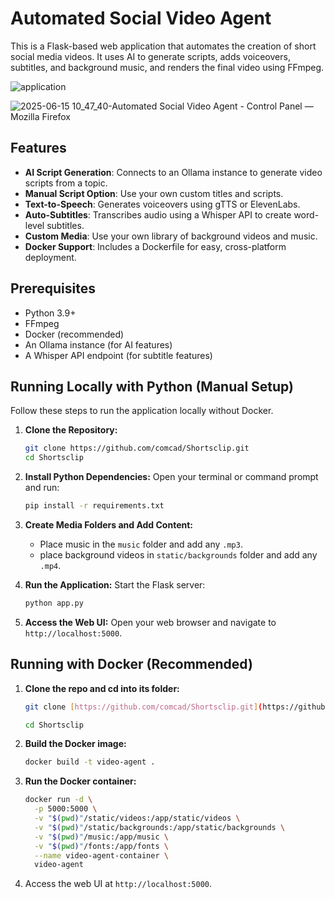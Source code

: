 # Automated Social Video Agent

This is a Flask-based web application that automates the creation of short social media videos. It uses AI to generate scripts, adds voiceovers, subtitles, and background music, and renders the final video using FFmpeg.

![application](https://github.com/user-attachments/assets/5313e315-d2fa-4525-99d2-46f31904a506)

![2025-06-15 10_47_40-Automated Social Video Agent - Control Panel — Mozilla Firefox](https://github.com/user-attachments/assets/50655f61-1211-47fe-b834-276daf138b53)


## Features

- **AI Script Generation**: Connects to an Ollama instance to generate video scripts from a topic.
- **Manual Script Option**: Use your own custom titles and scripts.
- **Text-to-Speech**: Generates voiceovers using gTTS or ElevenLabs.
- **Auto-Subtitles**: Transcribes audio using a Whisper API to create word-level subtitles.
- **Custom Media**: Use your own library of background videos and music.
- **Docker Support**: Includes a Dockerfile for easy, cross-platform deployment.

## Prerequisites

- Python 3.9+
- FFmpeg
- Docker (recommended)
- An Ollama instance (for AI features)
- A Whisper API endpoint (for subtitle features)

## Running Locally with Python (Manual Setup)

Follow these steps to run the application locally without Docker.

1.  **Clone the Repository:**
    ```bash
    git clone https://github.com/comcad/Shortsclip.git
    cd Shortsclip
    ```

2.  **Install Python Dependencies:**
    Open your terminal or command prompt and run:
    ```bash
    pip install -r requirements.txt
    ```

3.  **Create Media Folders and Add Content:**
    * Place music in the `music` folder and add any `.mp3`.
    * place background videos in `static/backgrounds` folder and add any `.mp4`.

4.  **Run the Application:**
    Start the Flask server:
    ```bash
    python app.py
    ```

5.  **Access the Web UI:**
    Open your web browser and navigate to `http://localhost:5000`.
    

## Running with Docker (Recommended)

1.  **Clone the repo and cd into its folder:**
    ```bash
    git clone [https://github.com/comcad/Shortsclip.git](https://github.com/comcad/Shortsclip.git)
    ```
    ```bash
    cd Shortsclip
    ```
    
2.  **Build the Docker image:**
    ```bash
    docker build -t video-agent .
    ```

3.  **Run the Docker container:**
    ```bash
    docker run -d \
      -p 5000:5000 \
      -v "$(pwd)"/static/videos:/app/static/videos \
      -v "$(pwd)"/static/backgrounds:/app/static/backgrounds \
      -v "$(pwd)"/music:/app/music \
      -v "$(pwd)"/fonts:/app/fonts \
      --name video-agent-container \
      video-agent
    ```

4.  Access the web UI at `http://localhost:5000`.

